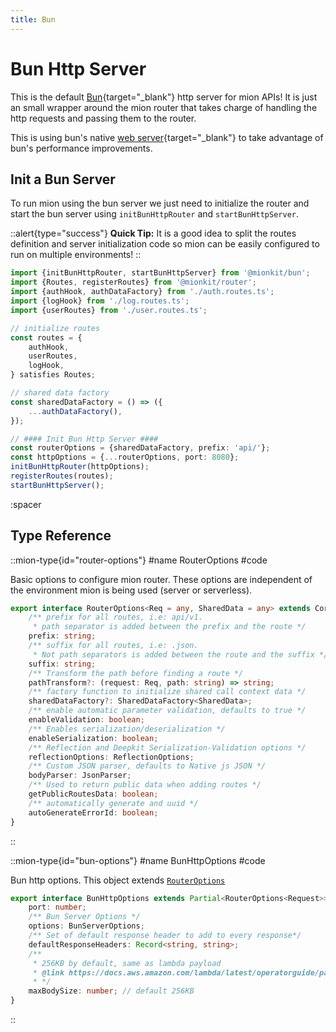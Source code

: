 ```yaml
---
title: Bun
---
```


# Bun Http Server

This is the default [Bun](https://bun.sh/){target="_blank"} http server for mion APIs! It is just an small wrapper around the mion router that takes charge of handling the http requests and passing them to the router.

This is using bun's native [web server](https://bun.sh/docs/api/http){target="_blank"} to take advantage of bun's performance improvements. 


## Init a Bun Server

To run mion using the bun server we just need to initialize the router and start the bun server using `initBunHttpRouter` and `startBunHttpServer`.

::alert{type="success"}
**Quick Tip:** It is a good idea to split the routes definition and server initialization code so mion can be easily configured to run on multiple environments!
::

<!-- embedme ../../../../packages/bun/examples/init-bun-http-router.ts -->
```ts
import {initBunHttpRouter, startBunHttpServer} from '@mionkit/bun';
import {Routes, registerRoutes} from '@mionkit/router';
import {authHook, authDataFactory} from './auth.routes.ts';
import {logHook} from './log.routes.ts';
import {userRoutes} from './user.routes.ts';

// initialize routes
const routes = {
    authHook,
    userRoutes,
    logHook,
} satisfies Routes;

// shared data factory
const sharedDataFactory = () => ({
    ...authDataFactory(),
});

// #### Init Bun Http Server ####
const routerOptions = {sharedDataFactory, prefix: 'api/'};
const httpOptions = {...routerOptions, port: 8080};
initBunHttpRouter(httpOptions);
registerRoutes(routes);
startBunHttpServer();

```

:spacer

## Type Reference


::mion-type{id="router-options"}
#name
RouterOptions
#code

Basic options to configure mion router. These options are independent of the environment mion is being used (server or serverless).

<!-- embedme ../../../../packages/router/src/types.ts#L115-L138 -->
```ts
export interface RouterOptions<Req = any, SharedData = any> extends CoreOptions {
    /** prefix for all routes, i.e: api/v1.
     * path separator is added between the prefix and the route */
    prefix: string;
    /** suffix for all routes, i.e: .json.
     * Not path separators is added between the route and the suffix */
    suffix: string;
    /** Transform the path before finding a route */
    pathTransform?: (request: Req, path: string) => string;
    /** factory function to initialize shared call context data */
    sharedDataFactory?: SharedDataFactory<SharedData>;
    /** enable automatic parameter validation, defaults to true */
    enableValidation: boolean;
    /** Enables serialization/deserialization */
    enableSerialization: boolean;
    /** Reflection and Deepkit Serialization-Validation options */
    reflectionOptions: ReflectionOptions;
    /** Custom JSON parser, defaults to Native js JSON */
    bodyParser: JsonParser;
    /** Used to return public data when adding routes */
    getPublicRoutesData: boolean;
    /** automatically generate and uuid */
    autoGenerateErrorId: boolean;
}
```
::

::mion-type{id="bun-options"}
#name
BunHttpOptions
#code

Bun http options. This object extends [`RouterOptions`](#router-options)

<!-- embedme ../../../../packages/bun/src/types.ts#L13-L24 -->
```ts
export interface BunHttpOptions extends Partial<RouterOptions<Request>> {
    port: number;
    /** Bun Server Options */
    options: BunServerOptions;
    /** Set of default response header to add to every response*/
    defaultResponseHeaders: Record<string, string>;
    /**
     * 256KB by default, same as lambda payload
     * @link https://docs.aws.amazon.com/lambda/latest/operatorguide/payload.html
     * */
    maxBodySize: number; // default 256KB
}
```
::

